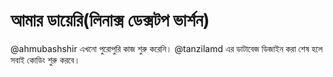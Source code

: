 # আমার ডায়েরি(লিনাক্স ডেক্সটপ ভার্শন)
@ahmubashshir এখনো পুরোপুরি কাজ শুরু করেনি। @tanzilamd এর  ডাটাবেজ ডিজাইন করা শেষ হলে সবাই কোডিং শুরু করবে।

